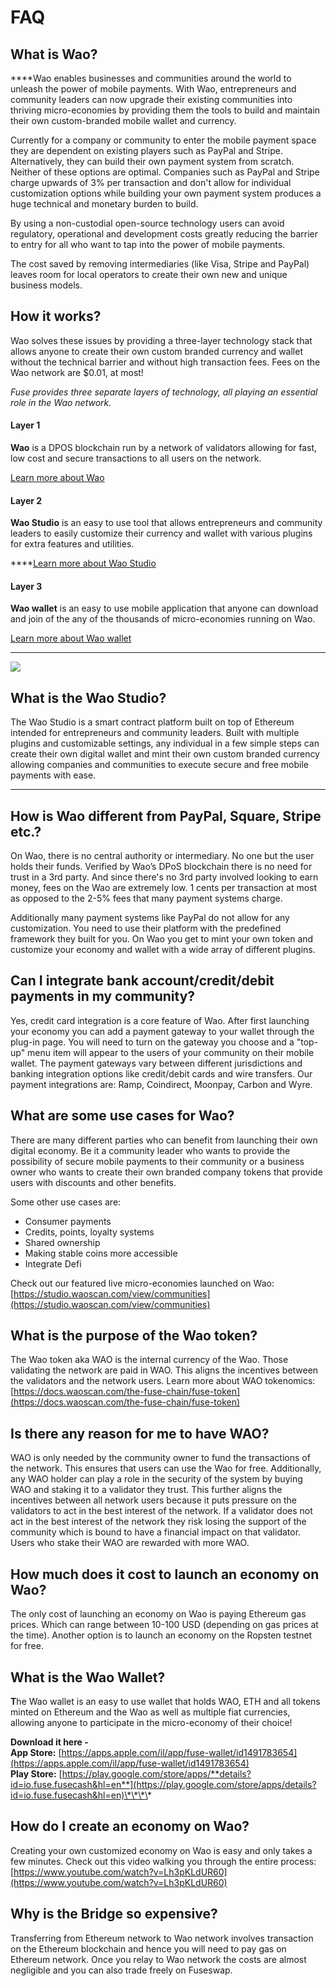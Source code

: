 # FAQ

## What is Wao?

  
****Wao enables businesses and communities around the world to unleash the power of mobile payments. With Wao, entrepreneurs and community leaders can now upgrade their existing communities into thriving micro-economies by providing them the tools to build and maintain their own custom-branded mobile wallet and currency. 

Currently for a company or community to enter the mobile payment space they are dependent on existing players such as PayPal and Stripe. Alternatively, they can build their own payment system from scratch. Neither of these options are optimal. Companies such as PayPal and Stripe charge upwards of 3% per transaction and don't allow for individual customization options while building your own payment system produces a huge technical and monetary burden to build. 

By using a non-custodial open-source technology users can avoid regulatory, operational and development costs greatly reducing the barrier to entry for all who want to tap into the power of mobile payments. 

The cost saved by removing intermediaries \(like Visa, Stripe and PayPal\) leaves room for local operators to create their own new and unique business models.



## How it works? 

Wao solves these issues by providing a three-layer technology stack that allows anyone to create their own custom branded currency and wallet without the technical barrier and without high transaction fees. Fees on the Wao network are $0.01, at most!

_Fuse provides three separate layers of technology, all playing an essential role in the Wao network._ 

#### **Layer 1**

**Wao** is a DPOS blockchain run by a network of validators allowing for fast, low cost and secure transactions to all users on the network. 

[Learn more about Wao](https://docs.waoscan.com/become-a-validator/how-to-become-a-validator)

#### **Layer 2**

**Wao Studio** is an easy to use tool that allows entrepreneurs and community leaders to easily customize their currency and wallet with various plugins for extra features and utilities.   
  
****[Learn more about Wao Studio](https://docs.waoscan.com/the-fuse-studio/overview)

#### **Layer 3**

**Wao wallet** is an easy to use mobile application that anyone can download and join of the any of the thousands of micro-economies running on Wao. 

[Learn more about Wao wallet](https://docs.waoscan.com/the-mobile-wallet/overview)  
****

![](../.gitbook/assets/stack-faq.jpg)

## **What is the Wao Studio?**

The Wao Studio is a smart contract platform built on top of Ethereum intended for entrepreneurs and community leaders. Built with multiple plugins and customizable settings, any individual in a few simple steps can create their own digital wallet and mint their own custom branded currency allowing companies and communities to execute secure and free mobile payments with ease.   
****

## **How is Wao different from PayPal, Square, Stripe etc.?** 

On Wao, there is no central authority or intermediary. No one but the user holds their funds. Verified by Wao’s DPoS blockchain there is no need for trust in a 3rd party. And since there's no 3rd party involved looking to earn money, fees on the Wao are extremely low. 1 cents per transaction at most as opposed to the 2-5% fees that many payment systems charge. 

Additionally many payment systems like PayPal do not allow for any customization. You need to use their platform with the predefined framework they built for you. On Wao you get to mint your own token and customize your economy and wallet with a wide array of different plugins. 

## **Can I integrate bank account/credit/debit payments in my community?**

Yes, credit card integration is a core feature of Wao. After first launching your economy you can add a payment gateway to your wallet through the plug-in page. You will need to turn on the gateway you choose and a "top-up" menu item will appear to the users of your community on their mobile wallet. The payment gateways vary between different jurisdictions and banking integration options like credit/debit cards and wire transfers. Our payment integrations are: Ramp, Coindirect, Moonpay, Carbon and Wyre.

## **What are some use cases for Wao?** 

There are many different parties who can benefit from launching their own digital economy. Be it a community leader who wants to provide the possibility of secure mobile payments to their community or a business owner who wants to create their own branded company tokens that provide users with discounts and other benefits. 

Some other use cases are:

* Consumer payments
* Credits, points, loyalty systems
* Shared ownership
* Making stable coins more accessible
* Integrate Defi

Check out our featured live micro-economies launched on Wao: [https://studio.waoscan.com/view/communities](https://studio.waoscan.com/view/communities)

## **What is the purpose of the Wao token?** 

The Wao token aka WAO is the internal currency of the Wao.  Those validating the network are paid in WAO. This aligns the incentives between the validators and the network users. Learn more about WAO tokenomics: [https://docs.waoscan.com/the-fuse-chain/fuse-token](https://docs.waoscan.com/the-fuse-chain/fuse-token)

## **Is there any reason for me to have WAO?** 

WAO is only needed by the community owner to fund the transactions of the network. This ensures that users can use the Wao for free. Additionally, any WAO holder can play a role in the security of the system by buying WAO and staking it to a validator they trust. This further aligns the incentives between all network users because it puts pressure on the validators to act in the best interest of the network. If a validator does not act in the best interest of the network they risk losing the support of the community which is bound to have a financial impact on that validator. Users who stake their WAO are rewarded with more WAO. 

## **How much does it cost to launch an economy on Wao?**

The only cost of launching an economy on Wao is paying Ethereum gas prices. Which can range between 10-100 USD \(depending on gas prices at the time\). Another option is to launch an economy on the Ropsten testnet for free. 

## **What is the Wao Wallet?** 

**T**he Wao wallet is an easy to use wallet that holds WAO, ETH and all tokens minted on Ethereum and the Wao as well as multiple fiat currencies, allowing anyone to participate in the micro-economy of their choice!  
  
**Download it here -   
App Store:** [https://apps.apple.com/il/app/fuse-wallet/id1491783654](https://apps.apple.com/il/app/fuse-wallet/id1491783654)  
**Play Store:** [https://play.google.com/store/apps/**details?id=io.fuse.fusecash&hl=en**](https://play.google.com/store/apps/details?id=io.fuse.fusecash&hl=en)\*\*\*\*

## **How do I create an economy on Wao?**

Creating your own customized economy on Wao is easy and only takes a few minutes. Check out this video walking you through the entire process: [https://www.youtube.com/watch?v=Lh3pKLdUR60](https://www.youtube.com/watch?v=Lh3pKLdUR60)

## Why is the Bridge so expensive? 

Transferring from Ethereum network to Wao network involves transaction on the Ethereum blockchain and hence you will need to pay gas on Ethereum network. Once you relay to Wao network the costs are almost negligible and you can also trade freely on Fuseswap.


